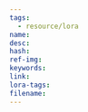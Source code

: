 ```yaml
---
tags:
  - resource/lora
name: 
desc: 
hash: 
ref-img: 
keywords: 
link: 
lora-tags: 
filename:
---
```

